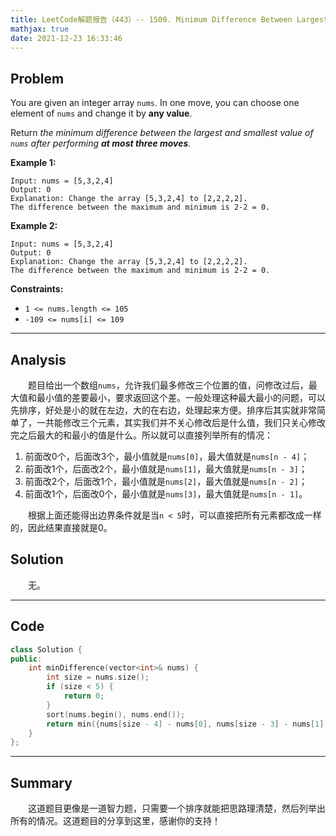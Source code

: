 ```yaml
---
title: LeetCode解题报告（443）-- 1509. Minimum Difference Between Largest and Smallest Value in Three Moves
mathjax: true
date: 2021-12-23 16:33:46
---
```


## Problem

You are given an integer array `nums`. In one move, you can choose one element of `nums` and change it by **any value**.

Return *the minimum difference between the largest and smallest value of `nums` after performing **at most three moves***.

<!-- more -->

**Example 1:**

```
Input: nums = [5,3,2,4]
Output: 0
Explanation: Change the array [5,3,2,4] to [2,2,2,2].
The difference between the maximum and minimum is 2-2 = 0.
```

**Example 2:**

```
Input: nums = [5,3,2,4]
Output: 0
Explanation: Change the array [5,3,2,4] to [2,2,2,2].
The difference between the maximum and minimum is 2-2 = 0.
```

**Constraints:**

- `1 <= nums.length <= 105`
- `-109 <= nums[i] <= 109`

------

## Analysis

&emsp;&emsp;题目给出一个数组`nums`，允许我们最多修改三个位置的值，问修改过后，最大值和最小值的差要最小，要求返回这个差。一般处理这种最大最小的问题，可以先排序，好处是小的就在左边，大的在右边，处理起来方便。排序后其实就非常简单了，一共能修改三个元素，其实我们并不关心修改后是什么值，我们只关心修改完之后最大的和最小的值是什么。所以就可以直接列举所有的情况：

1. 前面改0个，后面改3个，最小值就是`nums[0]`，最大值就是`nums[n - 4]`；
2. 前面改1个，后面改2个，最小值就是`nums[1]`，最大值就是`nums[n - 3]`；
3. 前面改2个，后面改1个，最小值就是`nums[2]`，最大值就是`nums[n - 2]`；
4. 前面改1个，后面改0个，最小值就是`nums[3]`，最大值就是`nums[n - 1]`。

&emsp;&emsp;根据上面还能得出边界条件就是当`n < 5`时，可以直接把所有元素都改成一样的，因此结果直接就是0。

## Solution

&emsp;&emsp;无。

------

## Code

```c++
class Solution {
public:
    int minDifference(vector<int>& nums) {
        int size = nums.size();
        if (size < 5) {
            return 0;
        }
        sort(nums.begin(), nums.end());
        return min({nums[size - 4] - nums[0], nums[size - 3] - nums[1], nums[size - 2] - nums[2], nums[size - 1] - nums[3]});
    }
};
```

------

## Summary

&emsp;&emsp;这道题目更像是一道智力题，只需要一个排序就能把思路理清楚，然后列举出所有的情况。这道题目的分享到这里，感谢你的支持！
